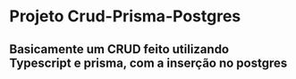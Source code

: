 # Projeto Crud-Prisma-Postgres

## Basicamente um CRUD feito utilizando Typescript e prisma, com a inserção no postgres

